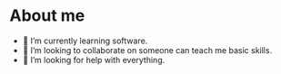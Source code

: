 # About me

- 🌱 I’m currently learning software.
- 👯 I’m looking to collaborate on someone can teach me basic skills.
- 🤔 I’m looking for help with everything.

